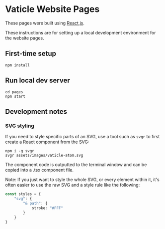 # Vaticle Website Pages

These pages were built using [React.js](https://reactjs.org/).

These instructions are for setting up a local development environment for the website pages.

## First-time setup
```shell script
npm install
```

## Run local dev server

```shell script
cd pages
npm start
```

## Development notes

### SVG styling

If you need to style specific parts of an SVG, use a tool such as `svgr` to first create a React component from the SVG:

```shell script
npm i -g svgr
svgr assets/images/vaticle-atom.svg
```
The component code is outputted to the terminal window and can be copied into a .tsx component file.

Note: If you just want to style the whole SVG, or every element within it, it's often easier to use the raw SVG and a style rule like the following:

```ts
const styles = {
    "svg": {
        "& path": {
            stroke: "#FFF"
        }   
    }
}
```
